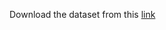 Download the dataset from this [link](https://www.kaggle.com/datasets/murtadhayaseen/arabic-fake-news-dataset-afnd)
